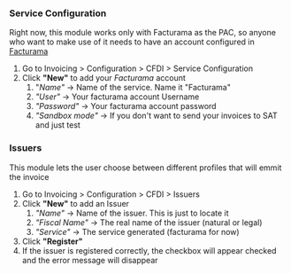 ### Service Configuration

Right now, this module works only with Facturama as the PAC,
so anyone who want to make use of it needs to have an account configured in
[Facturama](https://facturama.mx/)

1. Go to Invoicing > Configuration > CFDI > Service Configuration
2. Click **"New"** to add your _Facturama_ account
   1. "_Name"_ -> Name of the service. Name it "Facturama"
   2. _"User"_ -> Your facturama account Username
   3. _"Password"_ -> Your facturama account password
   4. _"Sandbox mode"_ -> If you don't want to send your invoices to SAT and just test

### Issuers
This module lets the user choose between different profiles that will emmit the invoice

1. Go to Invoicing > Configuration > CFDI > Issuers
2. Click **"New"** to add an Issuer
   1. _"Name"_ -> Name of the issuer. This is just to locate it
   2. _"Fiscal Name"_ -> The real name of the issuer (natural or legal)
   3. _"Service"_ -> The service generated (facturama for now)
3. Click **"Register"**
4. If the issuer is registered correctly, the checkbox will appear checked and the error message will disappear
